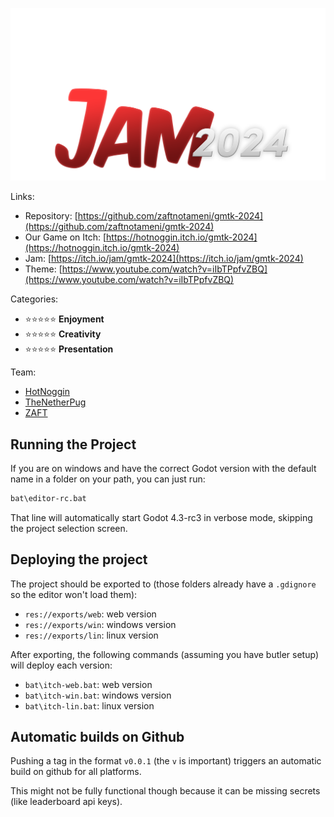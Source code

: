 ![](game/assets/logos/gmtk2024-logo.png)

Links:

- Repository: [https://github.com/zaftnotameni/gmtk-2024](https://github.com/zaftnotameni/gmtk-2024)
- Our Game on Itch: [https://hotnoggin.itch.io/gmtk-2024](https://hotnoggin.itch.io/gmtk-2024)
- Jam: [https://itch.io/jam/gmtk-2024](https://itch.io/jam/gmtk-2024)
- Theme: [https://www.youtube.com/watch?v=iIbTPpfvZBQ](https://www.youtube.com/watch?v=iIbTPpfvZBQ)

Categories:

- ⭐⭐⭐⭐⭐ **Enjoyment**
- ⭐⭐⭐⭐⭐ **Creativity**
- ⭐⭐⭐⭐⭐ **Presentation**

Team:

- [HotNoggin](https://github.com/HotNoggin)
- [TheNetherPug](https://github.com/TheNetherPug)
- [ZAFT](https://github.com/zaftnotameni)

## Running the Project

If you are on windows and have the correct Godot version with the default name in a folder on your path, you can just run:

```ps
bat\editor-rc.bat
```

That line will automatically start Godot 4.3-rc3 in verbose mode, skipping the project selection screen.

## Deploying the project

The project should be exported to (those folders already have a `.gdignore` so the editor won't load them):

- `res://exports/web`: web version
- `res://exports/win`: windows version
- `res://exports/lin`: linux version

After exporting, the following commands (assuming you have butler setup) will deploy each version:

- `bat\itch-web.bat`: web version
- `bat\itch-win.bat`: windows version
- `bat\itch-lin.bat`: linux version

## Automatic builds on Github

Pushing a tag in the format `v0.0.1` (the `v` is important) triggers an automatic build on github for all platforms.

This might not be fully functional though because it can be missing secrets (like leaderboard api keys).

